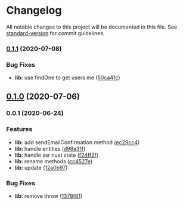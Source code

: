 # Changelog

All notable changes to this project will be documented in this file. See [standard-version](https://github.com/conventional-changelog/standard-version) for commit guidelines.

### [0.1.1](https://github.com/nuxt-company/strapi-module/compare/v0.1.0...v0.1.1) (2020-07-08)


### Bug Fixes

* **lib:** use findOne to get users me ([50ca41c](https://github.com/nuxt-company/strapi-module/commit/50ca41c38bf6862a7ca7b6973032d1e9b3dcb271))

## [0.1.0](https://github.com/nuxt-community/strapi-module/compare/v0.0.1...v0.1.0) (2020-07-06)

### 0.0.1 (2020-06-24)


### Features

* **lib:** add sendEmailConfirmation method ([ec29cc4](https://github.com/nuxt-community/strapi-module/commit/ec29cc40e7b564ae0858fbc86f6b1ac4e856ef38))
* **lib:** handle entities ([d98a31f](https://github.com/nuxt-community/strapi-module/commit/d98a31f716cf42443759ad0af3a112578e3b7a8f))
* **lib:** handle ssr nuxt state ([f24ff2f](https://github.com/nuxt-community/strapi-module/commit/f24ff2fca2990c89ffa80267084a3f525bc8d0df))
* **lib:** rename methods ([cc4527e](https://github.com/nuxt-community/strapi-module/commit/cc4527ecc62abf559dfa707ee9a44236e4e4e631))
* **lib:** update ([12a0b97](https://github.com/nuxt-community/strapi-module/commit/12a0b972882cc073d763fd72cb3d90e40b521d3c))


### Bug Fixes

* **lib:** remove throw ([1378f81](https://github.com/nuxt-community/strapi-module/commit/1378f815d162b5205aff2f87f12be82c945bb260))
